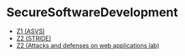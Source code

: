 # SecureSoftwareDevelopment

- [Z1 (ASVS)](./Z1/README.md)
- [Z2 (STRIDE)](./Z2/README.md)
- [Z2 (Attacks and defenses on web applications lab)](./Z2/README.md)